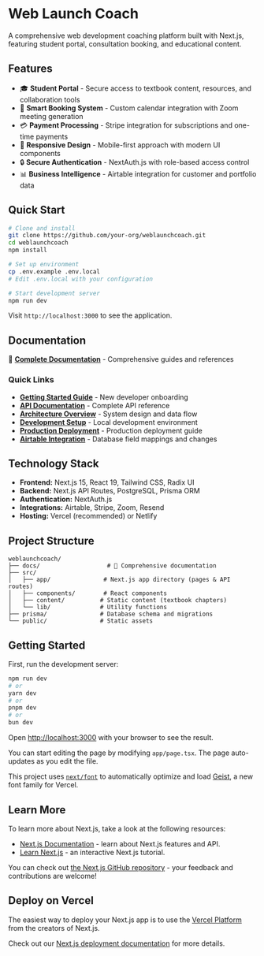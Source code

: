 # Web Launch Coach

A comprehensive web development coaching platform built with Next.js, featuring student portal, consultation booking, and educational content.

## Features

- 🎓 **Student Portal** - Secure access to textbook content, resources, and collaboration tools
- 📅 **Smart Booking System** - Custom calendar integration with Zoom meeting generation
- 💳 **Payment Processing** - Stripe integration for subscriptions and one-time payments
- 📱 **Responsive Design** - Mobile-first approach with modern UI components
- 🔒 **Secure Authentication** - NextAuth.js with role-based access control
- 📊 **Business Intelligence** - Airtable integration for customer and portfolio data

## Quick Start

```bash
# Clone and install
git clone https://github.com/your-org/weblaunchcoach.git
cd weblaunchcoach
npm install

# Set up environment
cp .env.example .env.local
# Edit .env.local with your configuration

# Start development server
npm run dev
```

Visit `http://localhost:3000` to see the application.

## Documentation

📖 **[Complete Documentation](./docs/README.md)** - Comprehensive guides and references

### Quick Links
- **[Getting Started Guide](./docs/guides/getting-started.md)** - New developer onboarding
- **[API Documentation](./docs/api/README.md)** - Complete API reference
- **[Architecture Overview](./docs/architecture/overview.md)** - System design and data flow
- **[Development Setup](./docs/deployment/development.md)** - Local development environment
- **[Production Deployment](./docs/deployment/production.md)** - Production deployment guide
- **[Airtable Integration](./docs/changelog/CHANGELOG.md)** - Database field mappings and changes

## Technology Stack

- **Frontend:** Next.js 15, React 19, Tailwind CSS, Radix UI
- **Backend:** Next.js API Routes, PostgreSQL, Prisma ORM
- **Authentication:** NextAuth.js
- **Integrations:** Airtable, Stripe, Zoom, Resend
- **Hosting:** Vercel (recommended) or Netlify

## Project Structure

```
weblaunchcoach/
├── docs/                   # 📖 Comprehensive documentation
├── src/
│   ├── app/               # Next.js app directory (pages & API routes)
│   ├── components/        # React components
│   ├── content/          # Static content (textbook chapters)
│   └── lib/              # Utility functions
├── prisma/               # Database schema and migrations
└── public/               # Static assets
```

## Getting Started

First, run the development server:

```bash
npm run dev
# or
yarn dev
# or
pnpm dev
# or
bun dev
```

Open [http://localhost:3000](http://localhost:3000) with your browser to see the result.

You can start editing the page by modifying `app/page.tsx`. The page auto-updates as you edit the file.

This project uses [`next/font`](https://nextjs.org/docs/app/building-your-application/optimizing/fonts) to automatically optimize and load [Geist](https://vercel.com/font), a new font family for Vercel.

## Learn More

To learn more about Next.js, take a look at the following resources:

- [Next.js Documentation](https://nextjs.org/docs) - learn about Next.js features and API.
- [Learn Next.js](https://nextjs.org/learn) - an interactive Next.js tutorial.

You can check out [the Next.js GitHub repository](https://github.com/vercel/next.js) - your feedback and contributions are welcome!

## Deploy on Vercel

The easiest way to deploy your Next.js app is to use the [Vercel Platform](https://vercel.com/new?utm_medium=default-template&filter=next.js&utm_source=create-next-app&utm_campaign=create-next-app-readme) from the creators of Next.js.

Check out our [Next.js deployment documentation](https://nextjs.org/docs/app/building-your-application/deploying) for more details.
